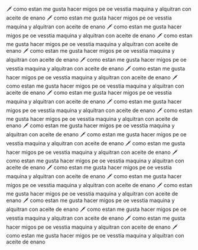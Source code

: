 🗡️ como estan me gusta hacer migos pe oe vesstia maquina y alquitran con aceite de enano 🗡️ como estan me gusta hacer migos pe oe vesstia maquina y alquitran con aceite de enano 🗡️ como estan me gusta hacer migos pe oe vesstia maquina y alquitran con aceite de enano 🗡️ como estan me gusta hacer migos pe oe vesstia maquina y alquitran con aceite de enano 🗡️ como estan me gusta hacer migos pe oe vesstia maquina y alquitran con aceite de enano 🗡️ como estan me gusta hacer migos pe oe vesstia maquina y alquitran con aceite de enano 🗡️ como estan me gusta hacer migos pe oe vesstia maquina y alquitran con aceite de enano 🗡️ como estan me gusta hacer migos pe oe vesstia maquina y alquitran con aceite de enano 🗡️ como estan me gusta hacer migos pe oe vesstia maquina y alquitran con aceite de enano 🗡️ como estan me gusta hacer migos pe oe vesstia maquina y alquitran con aceite de enano 🗡️ como estan me gusta hacer migos pe oe vesstia maquina y alquitran con aceite de enano 🗡️ como estan me gusta hacer migos pe oe vesstia maquina y alquitran con aceite de enano 🗡️ como estan me gusta hacer migos pe oe vesstia maquina y alquitran con aceite de enano 🗡️ como estan me gusta hacer migos pe oe vesstia maquina y alquitran con aceite de enano 🗡️ como estan me gusta hacer migos pe oe vesstia maquina y alquitran con aceite de enano 🗡️ como estan me gusta hacer migos pe oe vesstia maquina y alquitran con aceite de enano 🗡️ como estan me gusta hacer migos pe oe vesstia maquina y alquitran con aceite de enano 🗡️ como estan me gusta hacer migos pe oe vesstia maquina y alquitran con aceite de enano 🗡️ como estan me gusta hacer migos pe oe vesstia maquina y alquitran con aceite de enano 🗡️ como estan me gusta hacer migos pe oe vesstia maquina y alquitran con aceite de enano 🗡️ como estan me gusta hacer migos pe oe vesstia maquina y alquitran con aceite de enano 🗡️ como estan me gusta hacer migos pe oe vesstia maquina y alquitran con aceite de enano 

